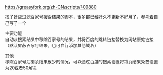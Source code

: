 https://greasyfork.org/zh-CN/scripts/409880

找了好些过滤百家号搜索结果的脚本，很多都已经好久不更新不好用了，参考着自己写了一个

主要功能<br>
自动从搜索结果中移除百家号的结果，并将百度的跳转链接替换为网站原始链接（默认屏蔽百家号结果，也可自行添加其他域名）

其他<br>
移除百家号后剩余结果很少的情况，可以通过百度的搜索设置将每页结果条数设置为20或者50解决
